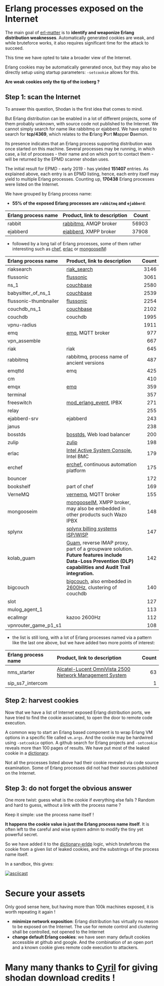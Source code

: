 # Erlang processes exposed on the Internet

The main goal of [erl-matter](https://github.com/gteissier/erl-matter) is to **identify and weaponize Erlang distribution weaknesses**. Automatically generated cookies are weak, and while bruteforce works, it also requires significant time for the attack to succeed.

This time we have opted to take a broader view of the Internet.

Erlang cookies may be automatically generated once, but they may also be directly setup using startup parameters: `-setcookie` allows for this.

**Are weak cookies only the tip of the iceberg ?**

## Step 1: scan the Internet

To answer this question, Shodan is the first idea that comes to mind.

But Erlang distribution can be enabled in a lot of different projects, some of them probably unknown, with source code not published to the Internet. We cannot simply search for name like rabbitmq or ejabberd. We have opted to search for **tcp/4369**, which relates to the **E**rlang **P**ort **M**apper **D**aemon.

Its presence indicates that an Erlang process supporting distribution was once started on this machine. Several processes may be running, in which case, a list of processes - their name and on which port to contact them - will be returned by the EPMD scanner shodan uses.

The initial result for EPMD - early 2019 - has yielded **151407** entries. As explained above, each entry is an EPMD listing, hence, each entry itself may yield to multiple Erlang processes. Counting up, **170438** Erlang processes were listed on the Internet.


We have grouped by Erlang process name:

* **55% of the exposed Erlang processes are `rabbitmq` and `ejabberd`**:

| Erlang process name | Product, link to description | Count |
|:-------------|:-------------| -------------:|
| rabbit | [rabbitmq](https://www.rabbitmq.com), AMQP broker | 56903 |
| ejabberd | [ejabberd](https://www.ejabberd.im), XMPP broker | 37908 |


* followed by a long tail of Erlang processes, some of them rather interesting such as [chef](https://www.chef.io), [erlac](https://www.intel.com/content/dam/support/us/en/documents/motherboards/server/sysmgmt/sb/intel_active_system_console_v7_0_ug.pdf) or [mongooseIM](https://mongooseim.readthedocs.io/en/latest/):

| Erlang process name | Product, link to description | Count |
|:-------------|:-------------| -------------:|
| riaksearch | [riak_search](https://github.com/basho/riak_search) | 3146 |
| flussonic | [flussonic](https://flussonic.com) | 3061 |
| ns\_1 |[couchbase](https://en.wikipedia.org/wiki/Couchbase_Server) | 2580 |
| babysitter\_of\_ns\_1|[couchbase](https://en.wikipedia.org/wiki/Couchbase_Server)|2539|
| flussonic-thumbnailer | [flussonic](https://flussonic.com) | 2254 |
| couchdb\_ns\_1 | [couchbase](https://en.wikipedia.org/wiki/Couchbase_Server) | 2102 |
| couchdb | couchdb | 1995 |
| vpnu-radius | | 1911 | 
| emq | [emq](https://www.emqx.io), MQTT broker | 977  |
| vpn\_assemble | | 667 |
| riak | riak | 645 |
| rabbitmq | rabbitmq, process name of ancient versions | 487 |
| emqttd | emq | 425 | 
| cm | | 410 |
| emqx | [emq](https://github.com/emqx/emqx) | 359 |
| terminal | | 357 | 
| freeswitch | [mod\_erlang\_event](https://freeswitch.org/confluence/display/FREESWITCH/mod_erlang_event), IPBX | 271 | 
| relay | | 255 |
| ejabberd-srv | ejabberd | 243 | 
| janus | | 238 |
| bosstds | [bosstds](http://bosstds.com), Web load balancer | 200 | 
| zulip | [zulip](https://github.com/zulip/zulip) | 198 |
| erlac | [Intel Active System Console](https://www.intel.com/content/dam/support/us/en/documents/motherboards/server/sysmgmt/sb/intel_active_system_console_v7_0_ug.pdf), Intel BMC | 179 |
| erchef | [erchef](https://github.com/chef-boneyard/erchef), continuous automation platform | 175 |
| bouncer | | 172 |
| bookshelf | part of chef | 169 |
| VerneMQ | [vernemq](https://github.com/vernemq/vernemq), MQTT broker | 155 | 
| mongooseim | [mongooseIM](https://mongooseim.readthedocs.io/en/latest/), XMPP broker, may also be embedded in other products such Wazo IPBX | 148 |
| splynx | [splynx billing systems ISP/WISP](https://github.com/splynx) | 147 |
| kolab\_guam | [Guam](https://docs.kolab.org/about/guam/), reverse IMAP proxy, part of a groupware solution. **Future features include Data-Loss Prevention (DLP) capabilities and Audit Trail integration.** | 142 | 
| bigcouch | [bigcouch](https://github.com/cloudant/bigcouch), also embedded in [2600Hz](https://docs.2600hz.com/sysadmin/doc/install/install_manually_debian/#configure-bigcouch), clustering of couchdb | 140 |
| slot | | 127 | 
| mulog\_agent\_1 | | 113 |
| ecallmgr | kazoo 2600Hz | 112 |
| vpnrouter\_game\_p1\_s1 | | 108|

* the list is still long, with a lot of Erlang processes named via a pattern like the last one above, but we have added two more points of interest:

| Erlang process name | Product, link to description | Count |
|:-------------|:-------------| -------------:|
| nms_starter  | [Alcatel-Lucent OmniVista 2500 Network Management System](https://www.al-enterprise.com/-/media/assets/internet/documents/omnivista-2500-nms-datasheet-en.pdf) | 63 |
| sip\_ss7\_intercom | | 1 |

## Step 2: harvest cookies

Now that we have a list of Internet exposed Erlang distribution ports, we have tried to find the cookie associated, to open the door to remote code execution.

A common way to start an Erlang based component is to wrap Erlang VM options in a specific file called `vm.args`. And the cookie may be hardwired using `-setcookie` option. A github search for Erlang projects and `-setcookie` reveals more than 100 pages of results. We have put most of the leaked cookie in a [dictionary](leaked-cookies).

Not all the processes listed above had their cookie revealed via code source examination. Some of Erlang processes did not had their sources published on the Internet.

## Step 3: do not forget the obvious answer

One more twist: guess what is the cookie if everything else fails ? Random and hard to guess, without a link with the process name ?

Keep it simple: use the process name itself !

**It happens the cookie value is just the Erlang process name itself**. It is often left to the careful and wise system admin to modify the tiny yet powerful secret.

So we have added it to the [dictionary-erldp](dictionary-erldp.py) logic, which bruteforces the cookie from a given list of leaked cookies, and the substrings of the process name itself.

In a sandbox, this gives:

[![asciicast](https://asciinema.org/a/243314.png)](https://asciinema.org/a/243314)


# Secure your assets

Only good sense here, but having more than 100k machines exposed, it is worth repeating it again !

* **minimize network exposition**: Erlang distribution has virtually no reason to be exposed on the Internet. The use for remote control and clustering shall be controlled, not opened to the Internet
* **change default Erlang cookies**: we have seen many default cookies accessible at github and google. And the combination of an open port and a known cookie gives remote code execution to attackers.


# Many many thanks to [Cyril](https://twitter.com/kotzebuedog) for giving shodan download credits !
